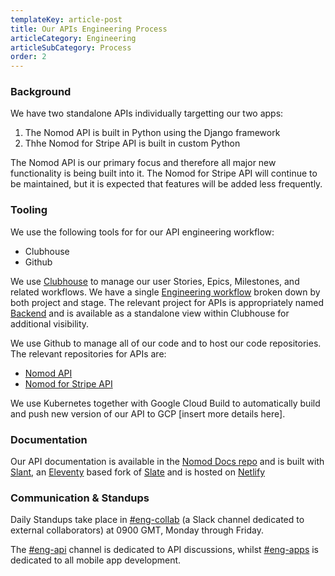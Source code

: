 ```yaml
---
templateKey: article-post
title: Our APIs Engineering Process
articleCategory: Engineering
articleSubCategory: Process
order: 2
---
```

### Background
We have two standalone APIs individually targetting our two apps:

1. The Nomod API is built in Python using the Django framework
2. Thhe Nomod for Stripe API is built in custom Python

The Nomod API is our primary focus and therefore all major new functionality is being built into it. The Nomod for Stripe API will continue to be maintained, but it is expected that features will be added less frequently.

### Tooling
We use the following tools for for our API engineering workflow:

- Clubhouse
- Github

We use [Clubhouse][1] to manage our user Stories, Epics, Milestones, and related workflows. We have a single [Engineering workflow][2] broken down by both project and stage. The relevant project for APIs is appropriately named [Backend][3] and is available as a standalone view within Clubhouse for additional visibility.

We use Github to manage all of our code and to host our code repositories. The relevant repositories for APIs are:

- [Nomod API][4]
- [Nomod for Stripe API][5]

We use Kubernetes together with Google Cloud Build to automatically build and push new version of our API to GCP [insert more details here].

### Documentation
Our API documentation is available in the [Nomod Docs repo][6] and is built with [Slant][7], an [Eleventy][8] based fork of [Slate][9] and is hosted on [Netlify][10]

### Communication & Standups
Daily Standups take place in [#eng-collab][11] (a Slack channel dedicated to external collaborators) at 0900 GMT, Monday through Friday. 

The [#eng-api][12] channel is dedicated to API discussions, whilst [#eng-apps][13] is dedicated to all mobile app development.

[1]: https://clubhouse.io
[2]: https://app.clubhouse.io/nomod/stories/space/17/engineering
[3]: https://app.clubhouse.io/nomod/project/894/backend
[4]: https://github.com/nomoding/nomod-api
[5]: https://github.com/nomoding/nomod-stripe-api
[6]: https://github.com/nomoding/nomod-docs
[7]: https://github.com/Mermade/reslate
[8]: https://www.11ty.dev/
[9]: https://github.com/slatedocs/slate/
[10]: https://nomod-docs.netlify.app/
[11]: https://nomoding.slack.com/archives/CMSB1TJG2
[12]: https://nomoding.slack.com/archives/CSWL98X0C
[13]: https://nomoding.slack.com/archives/CSX4J2CSH


